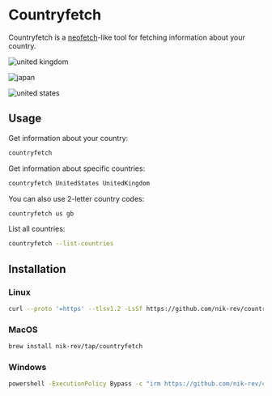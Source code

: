 # Countryfetch

Countryfetch is a [neofetch](https://github.com/dylanaraps/neofetch)-like tool for fetching information about your country.

![united kingdom](https://github.com/user-attachments/assets/fed58bee-8df3-4ffd-a174-4a09e1ad4da3)

![japan](https://github.com/user-attachments/assets/49ed2991-c290-4859-b93a-07a068e23afa)

![united states](https://github.com/user-attachments/assets/b142255e-9d0d-4326-8a6a-9ab549bea861)

## Usage

Get information about your country:

```sh
countryfetch
```

Get information about specific countries:

```sh
countryfetch UnitedStates UnitedKingdom
```

You can also use 2-letter country codes:

```sh
countryfetch us gb
```

List all countries:

```sh
countryfetch --list-countries
```

## Installation

### Linux

```sh
curl --proto '=https' --tlsv1.2 -LsSf https://github.com/nik-rev/countryfetch/releases/download/v0.1.5/countryfetch-installer.sh | sh
```

### MacOS

```sh
brew install nik-rev/tap/countryfetch
```

### Windows

```sh
powershell -ExecutionPolicy Bypass -c "irm https://github.com/nik-rev/countryfetch/releases/download/v0.1.5/countryfetch-installer.ps1 | iex"
```
